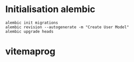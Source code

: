 # Initialisation alembic
``` shell
alembic init migrations
alembic revision --autogenerate -m "Create User Model"
alembic upgrade heads
```
# vitemaprog
